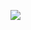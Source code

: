 [![](https://jitpack.io/v/FenixenCreations/FenixenCore.svg)](https://jitpack.io/#FenixenCreations/FenixenCore)
